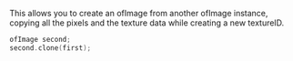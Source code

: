 This allows you to create an ofImage from another ofImage instance, copying all the pixels and the texture data while creating a new textureID.
```cpp
ofImage second;
second.clone(first);
```
